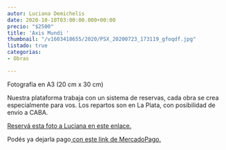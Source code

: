 ```yaml
---
autor: Luciana Demichelis
date: 2020-10-10T03:00:00.000+00:00
precio: "$2500"
title: 'Axis Mundi '
thumbnail: "/v1603418655/2020/PSX_20200723_173119_gfoqdf.jpg"
listado: true
categorias:
- Obras

---
```

Fotografía en A3 (20 cm x 30 cm)

Nuestra plataforma trabaja con un sistema de reservas, cada obra se crea especialmente para vos. Los repartos son en La Plata, con posibilidad de envío a CABA.

[Reservá esta foto a Luciana en este enlace. ](https://docs.google.com/forms/d/1jmyGErjRGRAS5j3GffN_pvH8cyRNMz5lsXPpwT-SAMk/edit)

Podés ya dejarla pago[ con este link de MercadoPago.](https://docs.google.com/forms/d/1oVFJmYawrgo4DT1HK_Jp2Y344FOxC8FssvAa-raNFpI/edit)